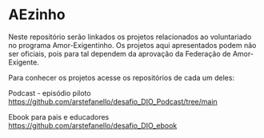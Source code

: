 # AEzinho
Neste repositório serão linkados os projetos relacionados ao voluntariado no programa Amor-Exigentinho. Os projetos aqui apresentados podem não ser oficiais, pois para tal dependem da aprovação da Federação de Amor-Exigente.

Para conhecer os projetos acesse os repositórios de cada um deles:

Podcast - episódio piloto
https://github.com/arstefanello/desafio_DIO_Podcast/tree/main

Ebook para pais e educadores
https://github.com/arstefanello/desafio_DIO_ebook

